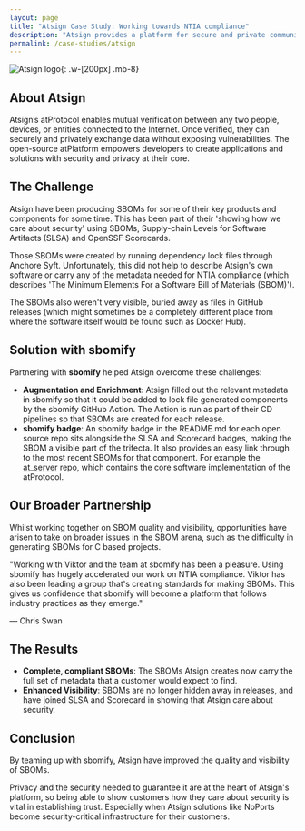 ```yaml
---
layout: page
title: "Atsign Case Study: Working towards NTIA compliance"
description: "Atsign provides a platform for secure and private communication, and its NoPorts product is used for zero-trust infrastructure access. This is how sbomify helped them improve the quality of their SBOMs."
permalink: /case-studies/atsign
---
```


![Atsign logo](/assets/images/site/atsign-logo-horizontal-color2022.svg){: .w-[200px] .mb-8}

## About Atsign

Atsign’s atProtocol enables mutual verification between any two people,
devices, or entities connected to the Internet. Once verified, they can
securely and privately exchange data without exposing vulnerabilities.
The open-source atPlatform empowers developers to create applications and
solutions with security and privacy at their core.

## The Challenge

Atsign have been producing SBOMs for some of their key products and components
for some time. This has been part of their 'showing how we care about
security' using SBOMs, Supply-chain Levels for Software Artifacts (SLSA) and
OpenSSF Scorecards.

Those SBOMs were created by running dependency lock files through Anchore
Syft. Unfortunately, this did not help to describe Atsign's own software or
carry any of the metadata needed for NTIA compliance (which describes 'The
Minimum Elements For a Software Bill of Materials (SBOM)').

The SBOMs also weren't very visible, buried away as files in GitHub releases
(which might sometimes be a completely different place from where the
software itself would be found such as Docker Hub).

## Solution with sbomify

Partnering with **sbomify** helped Atsign overcome these challenges:

- **Augmentation and Enrichment**: Atsign filled out the relevant metadata in
  sbomify so that it could be added to lock file generated components by the
  sbomify GitHub Action. The Action is run as part of their CD pipelines so
  that SBOMs are created for each release.
- **sbomify badge**: An sbomify badge in the README.md for each open source
  repo sits alongside the SLSA and Scorecard badges, making the SBOM a visible
  part of the trifecta. It also provides an easy link through to the most
  recent SBOMs for that component. For example the
  [at_server](https://github.com/atsign-foundation/at_server/) repo, which
  contains the core software implementation of the atProtocol.

## Our Broader Partnership

Whilst working together on SBOM quality and visibility, opportunities have
arisen to take on broader issues in the SBOM arena, such as the difficulty
in generating SBOMs for C based projects.

<div class="quote-container bg-gray-100 p-6 my-8 rounded-lg border-l-4 border-blue-500">
    <p class="italic text-gray-700">
        "Working with Viktor and the team at sbomify has been a pleasure.
        Using sbomify has hugely accelerated our work on NTIA compliance. Viktor
        has also been leading a group that's creating standards for making SBOMs.
        This gives us confidence that sbomify will become a platform that follows
        industry practices as they emerge."
    </p>
    <p class="mt-4 font-semibold text-gray-800">— Chris Swan</p>
</div>

## The Results

- **Complete, compliant SBOMs**: The SBOMs Atsign creates now carry the full
  set of metadata that a customer would expect to find.
- **Enhanced Visibility**: SBOMs are no longer hidden away in releases, and
  have joined SLSA and Scorecard in showing that Atsign care about security.

## Conclusion

By teaming up with sbomify, Atsign have improved the quality and visibility
of SBOMs.

Privacy and the security needed to guarantee it are at the heart of Atsign's
platform, so being able to show customers how they care about security is
vital in establishing trust. Especially when Atsign solutions like NoPorts
become security-critical infrastructure for their customers.
